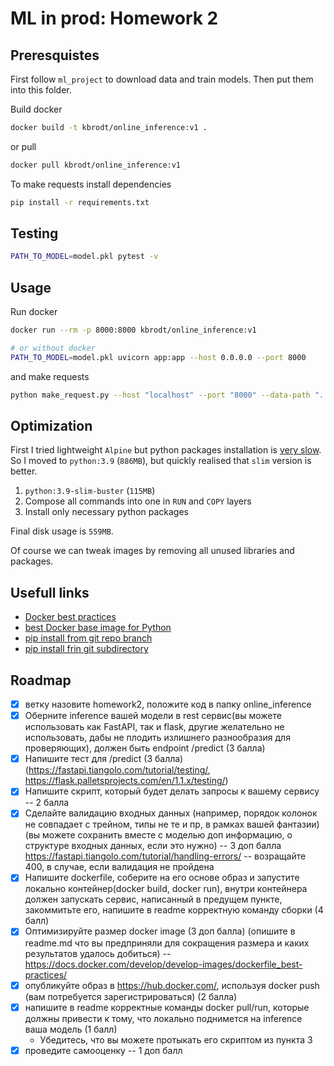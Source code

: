 # ML in prod: Homework 2

## Preresquistes

First follow `ml_project` to download data and train models. Then put them into this folder.

Build docker

```bash
docker build -t kbrodt/online_inference:v1 .
```

or pull

```bash
docker pull kbrodt/online_inference:v1
```

To make requests install dependencies

```bash
pip install -r requirements.txt
```

## Testing

```bash
PATH_TO_MODEL=model.pkl pytest -v
```

## Usage

Run docker

```bash
docker run --rm -p 8000:8000 kbrodt/online_inference:v1

# or without docker
PATH_TO_MODEL=model.pkl uvicorn app:app --host 0.0.0.0 --port 8000
```

and make requests

```bash
python make_request.py --host "localhost" --port "8000" --data-path "../ml_project/data/raw/heart.csv"
```

## Optimization

First I tried lightweight `Alpine` but python packages installation is [very slow](https://pythonspeed.com/articles/alpine-docker-python/).
So I moved to `python:3.9` (`886MB`), but quickly realised that `slim` version is better.

1. `python:3.9-slim-buster` (`115MB`)
2. Compose all commands into one in `RUN` and `COPY` layers
3. Install only necessary python packages

Final disk usage is `559MB`.

Of course we can tweak images by removing all unused libraries and packages.

## Usefull links

* [Docker best practices](https://docs.docker.com/develop/develop-images/dockerfile_best-practices/)
* [best Docker base image for Python](https://pythonspeed.com/articles/base-image-python-docker-images/)
* [pip install from git repo branch](https://stackoverflow.com/questions/20101834/pip-install-from-git-repo-branch)
* [pip install frin git subdirectory](https://stackoverflow.com/questions/13566200/how-can-i-install-from-a-git-subdirectory-with-pip)

## Roadmap

- [X] ветку назовите homework2, положите код в папку online_inference
- [X] Оберните inference вашей модели в rest сервис(вы можете использовать как FastAPI,
  так и flask, другие желательно не использовать, дабы не плодить излишнего разнообразия для проверяющих),
  должен быть endpoint /predict (3 балла)
- [X] Напишите тест для /predict  (3 балла) (https://fastapi.tiangolo.com/tutorial/testing/, https://flask.palletsprojects.com/en/1.1.x/testing/)
- [X] Напишите скрипт, который будет делать запросы к вашему сервису -- 2 балла
- [X] Сделайте валидацию входных данных (например, порядок колонок не совпадает с трейном,
  типы не те и пр, в рамках вашей фантазии)
  (вы можете сохранить вместе с моделью доп информацию, о структуре входных данных, если это нужно) -- 3 доп балла
  https://fastapi.tiangolo.com/tutorial/handling-errors/ -- возращайте 400, в случае, если валидация не пройдена
- [X] Напишите dockerfile, соберите на его основе образ и запустите локально контейнер(docker build, docker run),
  внутри контейнера должен запускать сервис, написанный в предущем пункте, закоммитьте его, напишите в readme корректную команду сборки (4 балл)
- [X] Оптимизируйте размер docker image (3 доп балла)
  (опишите в readme.md что вы предприняли для сокращения размера и каких результатов удалось добиться)  -- https://docs.docker.com/develop/develop-images/dockerfile_best-practices/
- [X] опубликуйте образ в https://hub.docker.com/, используя docker push (вам потребуется зарегистрироваться) (2 балла)
- [X] напишите в readme корректные команды docker pull/run, которые должны привести к тому,
  что локально поднимется на inference ваша модель (1 балл)
  - Убедитесь, что вы можете протыкать его скриптом из пункта 3
- [X] проведите самооценку -- 1 доп балл
